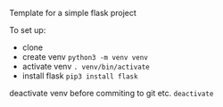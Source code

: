 Template for a simple flask project 

To set up:
- clone
- create venv
`python3 -m venv venv`
- activate venv
`. venv/bin/activate`
- install flask
`pip3 install flask`




deactivate venv before commiting to git etc. 
`deactivate`